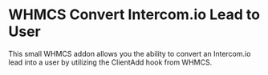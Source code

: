 # WHMCS Convert Intercom.io Lead to User

This small WHMCS addon allows you the ability to convert an Intercom.io lead into a user by utilizing the ClientAdd hook from WHMCS.